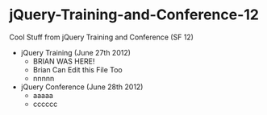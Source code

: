 jQuery-Training-and-Conference-12
=================================

Cool Stuff from jQuery Training and Conference (SF 12)


<ul>

  <li>
      jQuery Training (June 27th 2012)
      <ul>
        <li>BRIAN WAS HERE!</li>
        <li>Brian Can Edit this File Too</li>
        <li>nnnnn</li>
      </ul>
  </li>
  
   <li>
        jQuery Conference (June 28th 2012)
        <ul>
            <li>aaaaa</li>
            <li>cccccc</li>
        </ul>
   </li>
 

</ul>